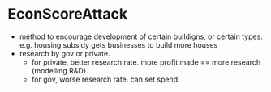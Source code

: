 # EconScoreAttack


- method to encourage development of certain buildigns, or certain types. e.g. housing subsidy gets businesses to build more houses
- research by gov or private.
  - for private,  better research rate. more profit made == more research (modelling R&D).
  - for gov, worse research rate. can set spend.
